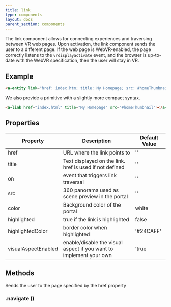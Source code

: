 ```yaml
---
title: link
type: components
layout: docs
parent_section: components
---
```


The link component allows for connecting experiences and traversing between VR web pages. Upon activation, the link component sends the user to a different page. If the web page is WebVR-enabled, the page correctly listens to the `vrdisplayactivate` event, and the browser is up-to-date with the WebVR specification, then the user will stay in VR.

## Example

```html
<a-entity link="href: index.htm; title: My Homepage; src: #homeThumbnail"></a-entity>
```

We also provide a primitive with a slightly more compact syntax.

```html
<a-link href="index.html" title="My Homepage" src="#homeThumbnail"></a-link>
```
## Properties

| Property | Description                                                                           | Default Value |
|----------|---------------------------------------------------------------------------------------|---------------|
| href  | URL where the link points to | ''         |
| title    | Text displayed on the link. href is used if not defined                                | ''            |
| on     | event that triggers link traversal                                          | ''             |
| src     | 360 panorama used as scene preview in the portal                                        | ''             |
| color     | Background color of the portal                                       | white             |
| highlighted     | true if the link is highlighted                                       | false             |
| highlightedColor     | border color when highlighted                                      | '#24CAFF'             |
| visualAspectEnabled     | enable/disable the visual aspect if you want to implement your own                                      | 'true            |


## Methods

Sends the user to the page specified by the href property

### .navigate ()